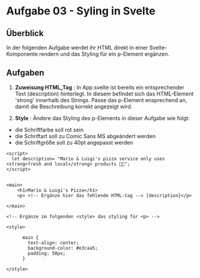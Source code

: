 # Aufgabe 03 - Syling in Svelte

## Überblick
In der folgenden Aufgabe werdet ihr HTML direkt in einer Svelte-Komponente rendern und das Styling für ein p-Element ergänzen.


## Aufgaben 

1. **Zuweisung HTML_Tag** : In App.svelte ist bereits ein entsprechender Text (description) hinterlegt. In diesem befindet sich das HTML-Element 'strong' innerhalb des Strings. 
Passe das p-Element ensprechend an, damit die Beschreibung korrekt angezeigt wird. 

2. **Style** : Ändere das Styling des p-Elements in dieser Aufgabe wie folgt:
- die Schriftfarbe soll rot sein
- die Schriftart soll zu Comic Sans MS abgeändert werden
- die Schriftgröße soll zu 40pt angepasst werden 

```svelte
<script>
  let description= "Mario & Luigi's pizza service only uses <strong>fresh and local</strong> products 🍕🥦";
</script>


<main>
	<h1>Mario & Luigi's Pizza</h1>
	<p> <!-- Ergänze hier das fehlende HTML-tag --> {description}</p>
  
</main> 

<!-- Ergänze im folgenden <style> das styling für <p> -->

<style>

	  main {
   		text-align: center;
   		background-color: #e3caa5;
   		padding: 50px;
	  }
    
</style>
```